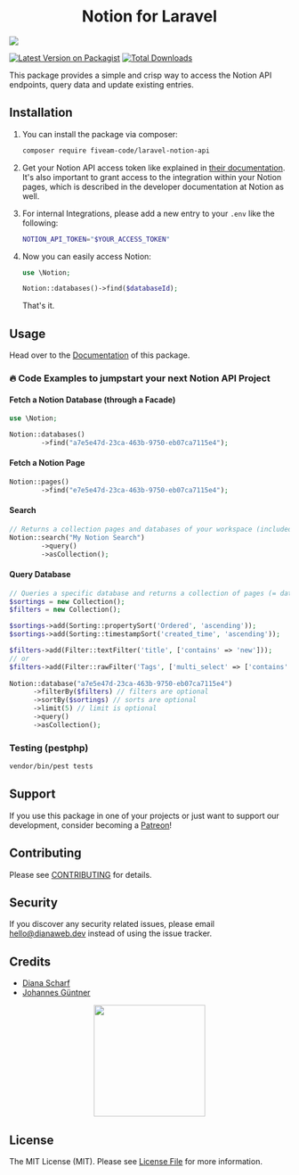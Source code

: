 <h1 align="center"> Notion for Laravel</h1>

<img src="https://banners.beyondco.de/Notion%20for%20Laravel.png?theme=light&packageManager=composer+require&packageName=fiveam-code%2Flaravel-notion-api&pattern=architect&style=style_1&description=Effortless+Notion+integrations+with+Laravel&md=1&showWatermark=1&fontSize=100px&images=https%3A%2F%2Flaravel.com%2Fimg%2Flogomark.min.svg">

[![Latest Version on Packagist](https://img.shields.io/packagist/v/fiveam-code/laravel-notion-api.svg?style=flat-square)](https://packagist.org/packages/fiveam-code/laravel-notion-api)
[![Total Downloads](https://img.shields.io/packagist/dt/fiveam-code/laravel-notion-api.svg?style=flat-square)](https://packagist.org/packages/fiveam-code/laravel-notion-api)

[comment]: <> (![GitHub Actions]&#40;https://github.com/fiveam-code/laravel-notion-api/actions/workflows/main.yml/badge.svg&#41;)

This package provides a simple and crisp way to access the Notion API endpoints, query data and update existing entries.


## Installation

1. You can install the package via composer:

    ```bash
    composer require fiveam-code/laravel-notion-api
    ```


2. Get your Notion API access token like explained in [their documentation](https://developers.notion.com/). It's also
important to grant access to the integration within your Notion pages, which is described in the developer documentation at Notion as well.

3. For internal Integrations, please add a new entry to your `.env` like the following:

    ```bash
    NOTION_API_TOKEN="$YOUR_ACCESS_TOKEN"
    ```
4. Now you can easily access Notion:
    ```php
    use \Notion;
    
    Notion::databases()->find($databaseId);
    ```

    That's it.


## Usage

Head over to the [Documentation](https://notionforlaravel.com) of this package.

### 🔥 Code Examples to jumpstart your next Notion API Project

#### Fetch a Notion Database (through a Facade)
```php
use \Notion; 

Notion::databases()
        ->find("a7e5e47d-23ca-463b-9750-eb07ca7115e4");
```

#### Fetch a Notion Page
```php
Notion::pages()
        ->find("e7e5e47d-23ca-463b-9750-eb07ca7115e4");
```

#### Search
```php
// Returns a collection pages and databases of your workspace (included in your integration-token)
Notion::search("My Notion Search")
        ->query()
        ->asCollection();
```

#### Query Database

```php
// Queries a specific database and returns a collection of pages (= database entries)
$sortings = new Collection();
$filters = new Collection();

$sortings->add(Sorting::propertySort('Ordered', 'ascending'));
$sortings->add(Sorting::timestampSort('created_time', 'ascending'));

$filters->add(Filter::textFilter('title', ['contains' => 'new']));
// or
$filters->add(Filter::rawFilter('Tags', ['multi_select' => ['contains' => 'great']]));
  
Notion::database("a7e5e47d-23ca-463b-9750-eb07ca7115e4")
      ->filterBy($filters) // filters are optional
      ->sortBy($sortings) // sorts are optional
      ->limit(5) // limit is optional
      ->query()
      ->asCollection();
```


### Testing (pestphp)

```bash
vendor/bin/pest tests
```

## Support

If you use this package in one of your projects or just want to support our development, consider becoming a [Patreon](https://www.patreon.com/bePatron?u=56662485)!

## Contributing

Please see [CONTRIBUTING](CONTRIBUTING.md) for details.

## Security

If you discover any security related issues, please email hello@dianaweb.dev instead of using the issue tracker.

## Credits

- [Diana Scharf](https://github.com/mechelon)
- [Johannes Güntner](https://github.com/johguentner)


<p align="center">
<img src="https://5amco.de/images/5am.png" width="200" height="200">
</p>

## License

The MIT License (MIT). Please see [License File](LICENSE.md) for more information.
